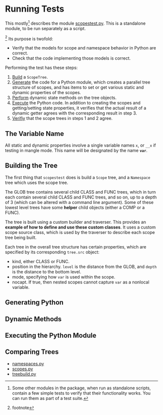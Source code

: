 # Running Tests

This mostly[^othertests] describes the module [scopestest.py](scopestest.py).  This is a standalone module, to be run separately as a script.

[^foo]
Its purpose is twofold:
- Verify that the models for scope and namespace behavior in Python are correct.
- Check that the code implementing those models is correct.

Performing the test has these steps:
1. [Build](#Building-the-Tree) a `ScopeTree`.  
2. [Generate](#Generating-Python) the code for a Python module, which creates a parallel tree structure of scopes, and has items to set or get various static and dynamic properties of the scopes.
3. [Perform](#Dynamic-Methods) dynamic state methods on the tree objects.
4. [Execute](#Executing-the-Python-Module) the Python code.  In addition to creating the scopes and getting/setting state properties, it verifies that the actual result of a dynamic getter agrees with the corresponding result in step 3.
5. [Verifiy](#Comparing-Trees) that the scope trees in steps 1 and 2 agree.

## The Variable Name

All static and dynamic properties involve a single variable names `x`, or `__x` if testing in mangle mode.  This name will be designated by the name **`var`**.
## Building the Tree

The first thing that `scopestest` does is build a `Scope` tree, and a `Namespace` tree which uses the scope tree.

The GLOB tree contains several child CLASS and FUNC trees, which in turn each contain several child CLASS and FUNC trees, and so on, up to a depth of 3 (which can be altered with a command line argument).  Some of these lowest level trees have some **helper** child objects (either a COMP or a FUNC).

The tree is built using a custom builder and traverser.  This provides an **example of how to define and use these custom classes**.  It uses a custom scope source class, which is used by the traverser to describe each scope tree being built.

Each tree in the overall tree structure has certain properties, which are specified by its corresponding `tree.src` object:
- kind, either CLASS or FUNC.
- position in the hierarchy.  `level` is the distance from the GLOB, and `depth` is the distance to the bottom level.
- mode, specifying how `var` is used within the scope.
- nocapt.  If true, then nested scopes cannot capture `var` as a nonlocal variable.

## Generating Python
## Dynamic Methods
## Executing the Python Module
## Comparing Trees
[^othertests]: Some other modules in the package, when run as standalone scripts, contain a few simple tests to verify that their functionality works.  You can run them as part of a test suite.
- [namespaces.py](namespaces.py)
- [scopes.py](scopes.py)
- [treebuild.py](treebuild.py)
[^foo]: footnote